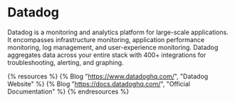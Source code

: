 # Datadog

Datadog is a monitoring and analytics platform for large-scale applications. It encompasses infrastructure monitoring, application performance monitoring, log management, and user-experience monitoring. Datadog aggregates data across your entire stack with 400+ integrations for troubleshooting, alerting, and graphing. 

{% resources %}
  {% Blog "https://www.datadoghq.com/", "Datadog Website" %}
  {% Blog "https://docs.datadoghq.com/", "Official Documentation" %}
{% endresources %}
